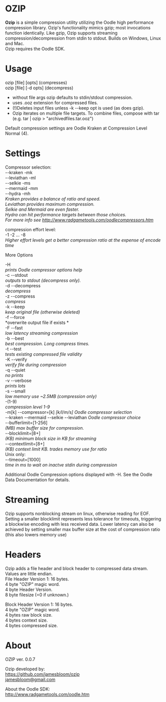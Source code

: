 # OZIP
**Ozip** is a simple compression utility utilizing the Oodle high performance compression library.  Ozip's functionality mimics gzip; most invocations function identically. Like gzip, Ozip supports streaming compression/decompression from stdin to stdout. Builds on Windows, Linux and Mac.  
Ozip requires the Oodle SDK.  
# Usage    

ozip [file] [opts]             (compresses)  
ozip [file] [-d opts]          (decompress)  

* without file args ozip defaults to stdin/stdout compression.  
* uses .ooz extension for compressed files.  
* (!)Deletes input files unless -k --keep opt is used (as does gzip).  
* Ozip iterates on multiple file targets. To combine files, compose with tar (e.g. tar <files> | ozip > "archivedfiles.tar.ooz")

Default compression settings are Oodle Kraken at Compression Level Normal (4).  

# Settings  
Compressor selection:  
                      --kraken -mk  
                      --leviathan -ml  
                      --selkie -ms  
                       --mermaid -mm  
               	       --hydra -mh  
*Kraken provides a balance of ratio and speed.   
Leviathan provides maximum compression.    
Selkie and Mermaid are even faster.                    
Hydra can hit performance targets between those choices.  
For more info see http://www.radgametools.com/oodlecompressors.htm*  

		       
compression effort level:     
          -1 -2  ...  -8  
*Higher effort levels get a better compression ratio at the expense of encode time*

More Options  
  
-H                     
*prints Oodle compressor options help*  
-c --stdout	        
*outputs to stdout (decompress only).*    
-d --decompress         
*decompress*   
-z --compress           
*compress*  
-k --keep               
*keep original file (otherwise deleted)*      
-f --force              
*overwrite output file if exists *  
-F --fast              
*low latency streaming compression*  
-b --best              
*best compression. Long compress times.*  
-t --test              
*tests existing compressed file validity*    
-K --verify           
*verify file during compression*     
-q --quiet           
*no prints*  
-v --verbose         
*prints lots*  
-s --small          
*low memory use ~2.5MB  (compression only)*   
-(1-9)	                
*compression level 1-9*  
-m[k] --compressor=[k] 
*[k/l/m/s] Oodle compressor selection*  
--kraken --mermaid --selkie --leviathan     *Oodle compressor choice*    
--bufferlimit=[1-256]  
*(MB) max buffer size for compression.*  
--blocklimit=[8+]      
*(KB) minimum block size in KB for streaming*  
--contextlimit=[8+]     
*(KB) context limit KB. trades memory use for ratio*   
Unix only:   
--timeout=[1000]        
*time in ms to wait on inactve stdin during compression*  


Additional Oodle Compression options displayed with -H. See the Oodle Data Documentation for details.   

# Streaming 

Ozip supports nonblocking stream on linux, otherwise reading for EOF. Setting a smaller blocklimit represents less tolerance for timeouts, triggering a blockwise encoding with less received data. Lower latency can also be achieved by setting smaller max buffer size at the cost of compression ratio (this also lowers memory use)

# Headers 

Ozip adds a file header and block header to compressed data stream. Values are little endian.  
File Header Version 1:   16 bytes.      
4 byte "OZIP" magic word.  
4 byte Header Version.   
8 byte filesize (=0 if unknown.)   

Block Header Version 1:  16 bytes.    
4 byte "OZIP" magic word.  
4 bytes raw block size.  
4 bytes context size.  
4 bytes compressed size.  

# About   
OZIP ver. 0.0.7   

Ozip developed by:   
https://github.com/jamesbloom/ozip   
jamesbloom@gmail.com    
    
About the Oodle SDK:    
http://www.radgametools.com/oodle.htm   
    

